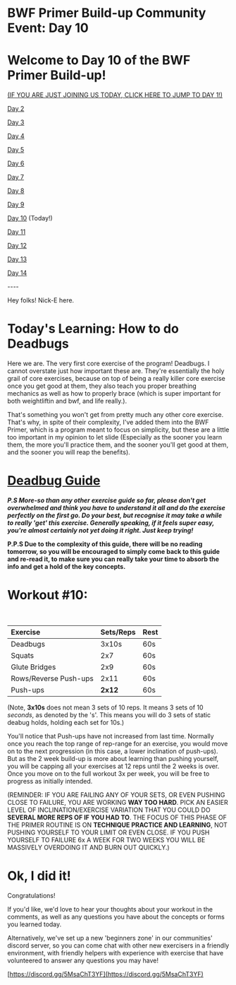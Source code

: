 # BWF Primer Build-up Community Event: Day 10

# Welcome to Day 10 of the BWF Primer Build-up!

[(IF YOU ARE JUST JOINING US TODAY, CLICK HERE TO JUMP TO DAY 1!)](https://www.reddit.com/r/bodyweightfitness/comments/kofo8l/bwf_primer_buildup_community_event_day_1_happy/)

[Day 2](https://www.reddit.com/r/bodyweightfitness/comments/kp247e/bwf_primer_buildup_community_event_day_2/)

[Day 3](https://www.reddit.com/r/bodyweightfitness/comments/kpp94s/bwf_primer_buildup_community_event_day_3/)

[Day 4](https://www.reddit.com/r/bodyweightfitness/comments/kqdyif/bwf_primer_buildup_community_event_day_4/)

[Day 5](https://www.reddit.com/r/bodyweightfitness/comments/kr3rb5/bwf_primer_buildup_community_event_day_5/)

[Day 6](https://www.reddit.com/r/bodyweightfitness/comments/krt8dz/bwf_primer_buildup_community_event_day_6/)

[Day 7](https://www.reddit.com/r/bodyweightfitness/comments/ksiox7/bwf_primer_buildup_community_event_day_7/)

[Day 8](https://www.reddit.com/r/bodyweightfitness/comments/kt7ucj/bwf_primer_buildup_community_event_day_8/)

[Day 9](https://www.reddit.com/r/bodyweightfitness/comments/ktvsbr/bwf_primer_buildup_community_event_day_9/)

[Day 10](https://www.reddit.com/r/bodyweightfitness/comments/kujb0k/bwf_primer_buildup_community_event_day_10/) (Today!)

[Day 11](https://www.reddit.com/r/bodyweightfitness/comments/kv81gy/bwf_primer_buildup_community_event_day_11/)

[Day 12](https://www.reddit.com/r/bodyweightfitness/comments/kvwtum/bwf_primer_buildup_community_event_day_12/)

[Day 13](https://www.reddit.com/r/bodyweightfitness/comments/kwlyih/bwf_primer_buildup_community_event_day_13/)

[Day 14](https://www.reddit.com/r/bodyweightfitness/comments/kxawty/bwf_primer_buildup_community_event_day_14_final/)

\----

Hey folks! Nick-E here.

# Today's Learning: How to do Deadbugs

Here we are. The very first core exercise of the program! Deadbugs. I cannot overstate just how important these are. They're essentially the holy grail of core exercises, because on top of being a really killer core exercise once you get good at them, they also teach you proper breathing mechanics as well as how to properly brace (which is super important for both weightliftin and bwf, and life really.).

That's something you won't get from pretty much any other core exercise. That's why, in spite of their complexity, I've added them into the BWF Primer, which is a program meant to focus on simplicity, but these are a little too important in my opinion to let slide (Especially as the sooner you learn them, the more you'll practice them, and the sooner you'll get good at them, and the sooner you will reap the benefits).

# [Deadbug Guide](https://www.nick-e.com/deadbug/)

***P.S More-so than any other exercise guide so far, please don't get overwhelmed and think you have to understand it all and do the exercise perfectly on the first go. Do your best, but recognise it may take a while to really 'get' this exercise. Generally speaking, if it feels super easy, you're almost certainly not yet doing it right. Just keep trying!***

**P.P.S Due to the complexity of this guide, there will be no reading tomorrow, so you will be encouraged to simply come back to this guide and re-read it, to make sure you can really take your time to absorb the info and get a hold of the key concepts.**

# Workout #10:

&#x200B;

|Exercise|Sets/Reps|Rest|
|:-|:-|:-|
|Deadbugs|3x10s|60s|
|Squats|2x7|60s|
|Glute Bridges|2x9|60s|
|Rows/Reverse Push-ups|2x11|60s|
|Push-ups|**2x12**|60s|

(Note, **3x10s** does not mean 3 sets of 10 reps. It means 3 sets of 10 *seconds*, as denoted by the 's'. This means you will do 3 sets of static deabug holds, holding each set for 10s.)

You'll notice that Push-ups have not increased from last time. Normally once you reach the top range of rep-range for an exercise, you would move on to the next progression (in this case, a lower inclination of push-ups). But as the 2 week build-up is more about learning than pushing yourself, you will be capping all your exercises at 12 reps until the 2 weeks is over. Once you move on to the full workout 3x per week, you will be free to progress as initially intended.

(REMINDER: IF YOU ARE FAILING ANY OF YOUR SETS, OR EVEN PUSHING CLOSE TO FAILURE, YOU ARE WORKING **WAY TOO HARD**. PICK AN EASIER LEVEL OF INCLINATION/EXERCISE VARIATION THAT YOU COULD DO **SEVERAL MORE REPS OF IF YOU HAD TO**. THE FOCUS OF THIS PHASE OF THE PRIMER ROUTINE IS ON **TECHNIQUE PRACTICE AND LEARNING**, NOT PUSHING YOURSELF TO YOUR LIMIT OR EVEN CLOSE. IF YOU PUSH YOURSELF TO FAILURE 6x A WEEK FOR TWO WEEKS YOU WILL BE MASSIVELY OVERDOING IT AND BURN OUT QUICKLY.)

# Ok, I did it!

Congratulations!

If you'd like, we'd love to hear your thoughts about your workout in the comments, as well as any questions you have about the concepts or forms you learned today.

Alternatively, we've set up a new 'beginners zone' in our communities' discord server, so you can come chat with other new exercisers in a friendly environment, with friendly helpers with experience with exercise that have volunteered to answer any questions you may have!

[https://discord.gg/5MsaChT3YF](https://discord.gg/5MsaChT3YF)